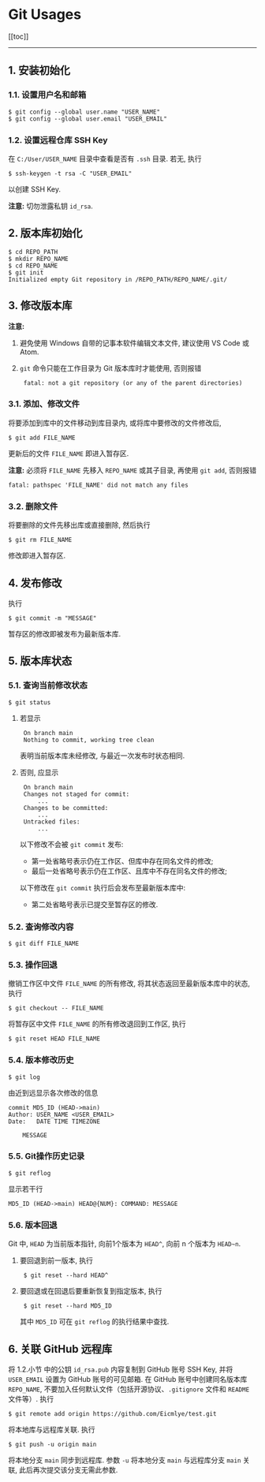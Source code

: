 # Git Usages

[[toc]]

---

## 1. 安装初始化

### 1.1. 设置用户名和邮箱

    $ git config --global user.name "USER_NAME"
    $ git config --global user.email "USER_EMAIL"

### 1.2. 设置远程仓库 SSH Key

在 `C:/User/USER_NAME` 目录中查看是否有 `.ssh` 目录. 若无, 执行

    $ ssh-keygen -t rsa -C "USER_EMAIL"

以创建 SSH Key.

**注意:** 切勿泄露私钥 `id_rsa`.

## 2. 版本库初始化

    $ cd REPO_PATH
    $ mkdir REPO_NAME
    $ cd REPO_NAME
    $ git init
    Initialized empty Git repository in /REPO_PATH/REPO_NAME/.git/

## 3. 修改版本库

**注意:**
1. 避免使用 Windows 自带的记事本软件编辑文本文件, 建议使用 VS Code 或 Atom.
2. `git` 命令只能在工作目录为 Git 版本库时才能使用, 否则报错

        fatal: not a git repository (or any of the parent directories)

### 3.1. 添加、修改文件

将要添加到库中的文件移动到库目录内, 或将库中要修改的文件修改后,

    $ git add FILE_NAME

更新后的文件 `FILE_NAME` 即进入暂存区.

**注意:**
必须将 `FILE_NAME` 先移入 `REPO_NAME` 或其子目录, 再使用 `git add`, 否则报错

    fatal: pathspec 'FILE_NAME' did not match any files

### 3.2. 删除文件

将要删除的文件先移出库或直接删除, 然后执行

    $ git rm FILE_NAME

修改即进入暂存区.

## 4. 发布修改

执行

    $ git commit -m "MESSAGE"

暂存区的修改即被发布为最新版本库.

## 5. 版本库状态

### 5.1. 查询当前修改状态

    $ git status

1. 若显示

        On branch main
        Nothing to commit, working tree clean

    表明当前版本库未经修改, 与最近一次发布时状态相同.
2. 否则, 应显示

        On branch main
        Changes not staged for commit:
            ...
        Changes to be committed:
            ...
        Untracked files:
            ...

    以下修改不会被 `git commit` 发布:
    - 第一处省略号表示仍在工作区、但库中存在同名文件的修改;
    - 最后一处省略号表示仍在工作区、且库中不存在同名文件的修改;

    以下修改在 `git commit` 执行后会发布至最新版本库中:
    - 第二处省略号表示已提交至暂存区的修改.

### 5.2. 查询修改内容

    $ git diff FILE_NAME

### 5.3. 操作回退

撤销工作区中文件 `FILE_NAME` 的所有修改, 将其状态返回至最新版本库中的状态, 执行

    $ git checkout -- FILE_NAME

将暂存区中文件 `FILE_NAME` 的所有修改退回到工作区, 执行

    $ git reset HEAD FILE_NAME

### 5.4. 版本修改历史

    $ git log

由近到远显示各次修改的信息

    commit MD5_ID (HEAD->main)
    Author: USER_NAME <USER_EMAIL>
    Date:   DATE TIME TIMEZONE

        MESSAGE

### 5.5. Git操作历史记录

    $ git reflog

显示若干行

    MD5_ID (HEAD->main) HEAD@{NUM}: COMMAND: MESSAGE

### 5.6. 版本回退

Git 中, `HEAD` 为当前版本指针, 向前1个版本为 `HEAD^`, 向前 n 个版本为 `HEAD~n`.

1. 要回退到前一版本, 执行

        $ git reset --hard HEAD^

2. 要回退或在回退后要重新恢复到指定版本, 执行

        $ git reset --hard MD5_ID

    其中 `MD5_ID` 可在 `git reflog` 的执行结果中查找.

## 6. 关联 GitHub 远程库

将 1.2.小节 中的公钥 `id_rsa.pub` 内容复制到 GitHub 账号 SSH Key, 并将 `USER_EMAIL` 设置为 GitHub 账号的可见邮箱. 在 GitHub 账号中创建同名版本库 `REPO_NAME`, 不要加入任何默认文件（包括开源协议、`.gitignore` 文件和 `README` 文件等）. 执行

    $ git remote add origin https://github.com/Eicmlye/test.git

将本地库与远程库关联. 执行

    $ git push -u origin main

将本地分支 `main` 同步到远程库. 参数 `-u` 将本地分支 `main` 与远程库分支 `main` 关联, 此后再次提交该分支无需此参数.
